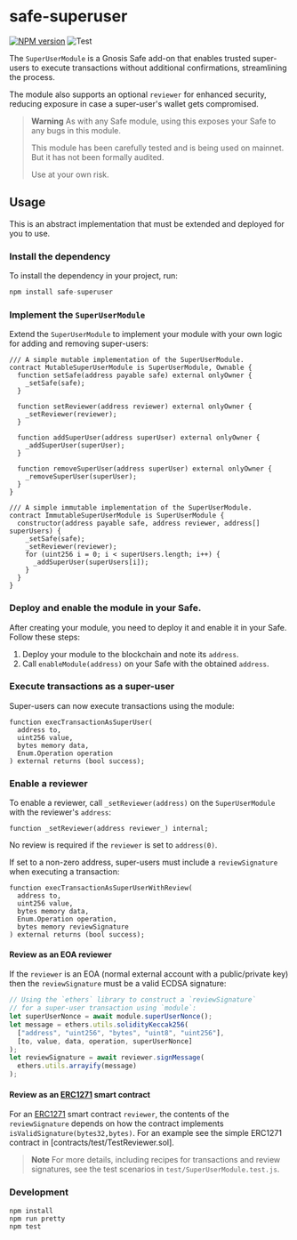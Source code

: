 # safe-superuser

[![NPM version](https://img.shields.io/npm/v/safe-superuser.svg?style=flat-square)](https://www.npmjs.com/package/safe-superuser)
![Test](https://github.com/dmccartney/safe-superuser/actions/workflows/test.yml/badge.svg)

The `SuperUserModule` is a Gnosis Safe add-on that enables trusted super-users to execute
transactions without additional confirmations, streamlining the process.

The module also supports an optional `reviewer` for enhanced security, reducing
exposure in case a super-user's wallet gets compromised.

> **Warning**
> As with any Safe module, using this exposes your Safe to any bugs in this module.
>
> This module has been carefully tested and is being used on mainnet. But it has not been formally audited.
>
> Use at your own risk.

## Usage

This is an abstract implementation that must be extended and deployed for you to use.

### Install the dependency

To install the dependency in your project, run:

```js
npm install safe-superuser
```

### Implement the `SuperUserModule`

Extend the `SuperUserModule` to implement your module with your own logic for adding and removing super-users:

```solidity
/// A simple mutable implementation of the SuperUserModule.
contract MutableSuperUserModule is SuperUserModule, Ownable {
  function setSafe(address payable safe) external onlyOwner {
    _setSafe(safe);
  }

  function setReviewer(address reviewer) external onlyOwner {
    _setReviewer(reviewer);
  }

  function addSuperUser(address superUser) external onlyOwner {
    _addSuperUser(superUser);
  }

  function removeSuperUser(address superUser) external onlyOwner {
    _removeSuperUser(superUser);
  }
}
```

```solidity
/// A simple immutable implementation of the SuperUserModule.
contract ImmutableSuperUserModule is SuperUserModule {
  constructor(address payable safe, address reviewer, address[] superUsers) {
    _setSafe(safe);
    _setReviewer(reviewer);
    for (uint256 i = 0; i < superUsers.length; i++) {
      _addSuperUser(superUsers[i]);
    }
  }
}
```

### Deploy and enable the module in your Safe.

After creating your module, you need to deploy it and enable it in your Safe. Follow these steps:

1. Deploy your module to the blockchain and note its `address`.
2. Call `enableModule(address)` on your Safe with the obtained `address`.

### Execute transactions as a super-user

Super-users can now execute transactions using the module:

```solidity
function execTransactionAsSuperUser(
  address to,
  uint256 value,
  bytes memory data,
  Enum.Operation operation
) external returns (bool success);
```

### Enable a reviewer

To enable a reviewer, call `_setReviewer(address)` on the `SuperUserModule` with the reviewer's `address`:

```solidity
function _setReviewer(address reviewer_) internal;
```

No review is required if the `reviewer` is set to `address(0)`.

If set to a non-zero address, super-users must include a `reviewSignature` when executing a transaction:

```solidity
function execTransactionAsSuperUserWithReview(
  address to,
  uint256 value,
  bytes memory data,
  Enum.Operation operation,
  bytes memory reviewSignature
) external returns (bool success);
```

#### Review as an EOA reviewer

If the `reviewer` is an EOA (normal external account with a public/private key)
then the `reviewSignature` must be a valid ECDSA signature:

```js
// Using the `ethers` library to construct a `reviewSignature`
// for a super-user transaction using `module`:
let superUserNonce = await module.superUserNonce();
let message = ethers.utils.solidityKeccak256(
  ["address", "uint256", "bytes", "uint8", "uint256"],
  [to, value, data, operation, superUserNonce]
);
let reviewSignature = await reviewer.signMessage(
  ethers.utils.arrayify(message)
);
```

#### Review as an [ERC1271](https://eips.ethereum.org/EIPS/eip-1271) smart contract

For an [ERC1271](https://eips.ethereum.org/EIPS/eip-1271) smart contract `reviewer`,
the contents of the `reviewSignature` depends on how the contract implements `isValidSignature(bytes32,bytes)`.
For an example see the simple ERC1271 contract in [contracts/test/TestReviewer.sol].

> **Note**
> For more details, including recipes for transactions and review signatures,
> see the test scenarios in `test/SuperUserModule.test.js`.

### Development

```shell
npm install
npm run pretty
npm test
```
